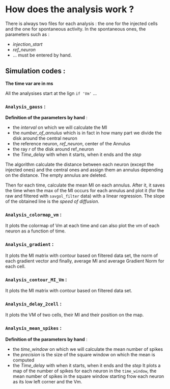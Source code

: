 # How does the analysis work ?
There is always two files for each analysis : the one for the injected cells and the one for spontaneous activity.
In the spontaneous ones, the parameters such as :
- *injection_start*
- *ref_neuron*
- ...
must be entered by hand. 

## Simulation codes :

**The time var are in ms**

All the analysises start at the lign `if 'Vm'` ...

### `Analysis_gauss` :

**Definition of the parameters by hand** :
- the *interval* on which we will calculate the MI
- the *number_of_annulus* which is in fact in how many part we divide the disk around the central neuron
- the reference neuron, *ref_neuron*, center of the Annulus
- the ray *r* of the disk around ref_neuron
- the *Time_delay* with when it starts, when it ends and the *step*

 The algorithm calculate the distance between each neuron (except the injected ones) and the central ones
 and assign them an annulus depending on the distance. The empty annulus are deleted.

 Then for each time, calculate the mean MI on each annulus.
 After it, it saves the time when the max of the MI occurs for each annulus and plot it (for the raw and filtered with `savgol_filter` data) with a linear regression.
 The slope of the obtained line is the *speed of diffusion*.

### `Analysis_colormap_vm` :
 It plots the colormap of Vm at each time and can also plot the vm of each neuron as a function of time.

### `Analysis_gradient` : 
 It plots the MI matrix with contour based on filtered data set, the norm of each gradient vector and finally, average MI and average Gradient Norm for each cell. 
 
 ### `Analysis_contour_MI_Vm` :
   It plots the MI matrix with contour based on filtered data set.
   
### `Analysis_delay_2cell` :
  It plots the VM of two cells, their MI and their position on the map. 
  
 ### `Analysis_mean_spikes` :
 **Definition of the parameters by hand** :
- the *time_window* on which we will calculate the mean number of spikes
- the *precision* is the size of the square window on which the mean is computed
- the *Time_delay* with when it starts, when it ends and the *step*
It plots a map of the number of spikes for each neuron in the `time_window`, the mean number of spikes in the square window starting frow each neuron as its low left corner and the Vm. 

